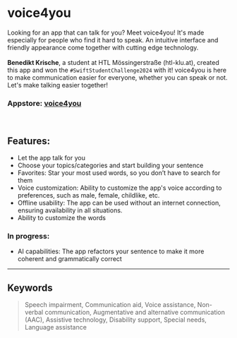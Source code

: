 # voice4you

Looking for an app that can talk for you? Meet voice4you! It's made especially for people who find it hard to speak. An intuitive interface and friendly appearance come together with cutting edge technology.
<br> <br>**Benedikt Krische**, a student at HTL Mössingerstraße (htl-klu.at), created this app and won the `#SwiftStudentChallenge2024` with it! voice4you is here to make communication easier for everyone, whether you can speak or not. Let's make talking easier together! <br>
### Appstore: [voice4you](https://apps.apple.com/at/app/voice4you/id6497950747)
<br>

## Features:
* Let the app talk for you
* Choose your topics/categories and start building your sentence
* Favorites: Star your most used words, so you don’t have to search for them
* Voice customization: Ability to customize the app's voice according to preferences, such as male, female, childlike, etc.
* Offline usability: The app can be used without an internet connection, ensuring availability in all situations.
* Ability to customize the words

### In progress:
* AI capabilities: The app refactors your sentence to make it more coherent and grammatically correct

---
## Keywords
>Speech impairment, Communication aid, Voice assistance, Non-verbal communication, Augmentative and alternative communication (AAC), Assistive technology, Disability support, Special needs, Language assistance



